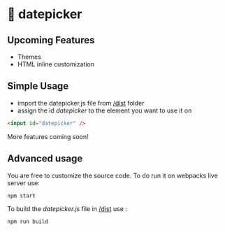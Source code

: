 # 📅 datepicker

## Upcoming Features

- Themes
- HTML inline customization

## Simple Usage

- import the datepicker.js file from [/dist](/dist) folder
- assign the id *datepicker* to the element you want to use it on

```html
<input id="datepicker" />
```

More features coming soon!

## Advanced usage

You are free to customize the source code.
To do run it on webpacks live server use:
```bash
npm start
```
To build the *datepicker.js* file in [/dist](/dist) use :
```bash
npm run build
```
